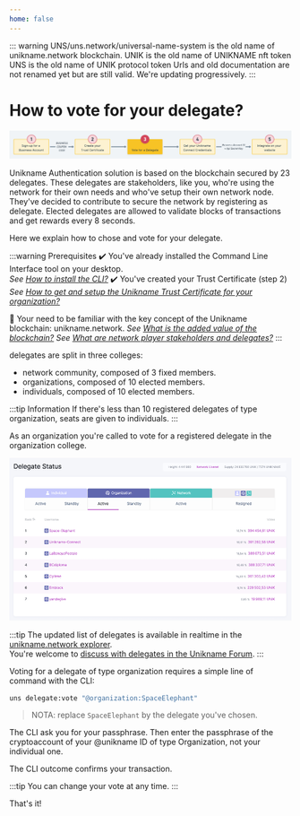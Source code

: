 ```yaml
---
home: false
---
```


::: warning
UNS/uns.network/universal-name-system is the old name of unikname.network blockchain.
UNIK is the old name of UNIKNAME nft token
UNS is the old name of UNIK protocol token
Urls and old documentation are not renamed yet but are still valid. We're updating progressively.
:::
# How to vote for your delegate?

![install-unikname-connect-step](./images/install-unikname-connect-step3.png)

Unikname Authentication solution is based on the <brand name="uns"/> blockchain secured by 23 delegates. These delegates are stakeholders, like you, who're using the network for their own needs and who've setup their own network node. They've decided to contribute to secure the network by registering as delegate. Elected delegates are allowed to validate blocks of transactions and get rewards every 8 seconds. 

Here we explain how to chose and vote for your delegate.

:::warning Prerequisites
:heavy_check_mark: You've already installed the Command Line Interface tool on your desktop.  
<hbox>_See [How to install the CLI?](./howto-install-uns-cli)_</hbox>
:heavy_check_mark: You've created your Trust Certificate (step 2)
<hbox>_See [How to get and setup the Unikname Trust Certificate for your organization?](./howto-get-unikname-trust-certificate-organization)_</hbox>

:book: Your need to be familiar with the key concept of the Unikname blockchain: unikname.network.
<hbox>_See [What is the added value of the blockchain?](./../4-key-concepts/what-is-added-value-of-blockchain)_</hbox>
<hbox>_See [What are network player stakeholders and delegates?](./../4-key-concepts/what-are-stakeholders-delegates)_</hbox>
:::

<brand name="uns"/> delegates are split in three colleges: 
- network community, composed of 3 fixed members.
- organizations, composed of 10 elected members.
- individuals, composed of 10 elected members.

:::tip Information
If there's less than 10 registered delegates of type organization, seats are given to individuals.
:::

As an organization you're called to vote for a registered delegate in the organization college.

<hpicture caption="Snapshot of registered delegates of type organization, by Oct 10th, 2020">![install-unikname-connect-step](./images/list-of-delegate-organization.png)</hpicture>

:::tip
The updated list of delegates is available in realtime in the [unikname.network explorer](https://explorer.unikname.network/delegate-status).  
You're welcome to [discuss with delegates in the Unikname Forum](https://forum.unikname.com/c/un-business).
:::

Voting for a delegate of type organization requires a simple line of command with the CLI:

```bash
uns delegate:vote "@organization:SpaceElephant"
```
> NOTA: replace `SpaceElephant` by the delegate you've chosen.

The CLI ask you for your passphrase. Then enter the passphrase of the cryptoaccount of your @unikname ID of type Organization, not your individual one.

The CLI outcome confirms your transaction.

:::tip
You can change your vote at any time.
:::

That's it!
